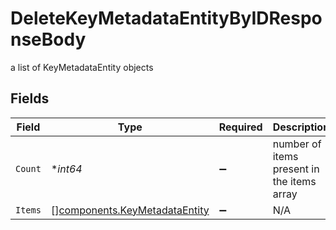 # DeleteKeyMetadataEntityByIDResponseBody

a list of KeyMetadataEntity objects


## Fields

| Field                                                                          | Type                                                                           | Required                                                                       | Description                                                                    |
| ------------------------------------------------------------------------------ | ------------------------------------------------------------------------------ | ------------------------------------------------------------------------------ | ------------------------------------------------------------------------------ |
| `Count`                                                                        | **int64*                                                                       | :heavy_minus_sign:                                                             | number of items present in the items array                                     |
| `Items`                                                                        | [][components.KeyMetadataEntity](../../models/components/keymetadataentity.md) | :heavy_minus_sign:                                                             | N/A                                                                            |